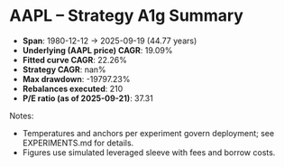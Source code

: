 # AAPL – Strategy A1g Summary

- **Span**: 1980-12-12 → 2025-09-19 (44.77 years)
- **Underlying (AAPL price) CAGR**: 19.09%
- **Fitted curve CAGR**: 22.26%
- **Strategy CAGR**: nan%
- **Max drawdown**: -19797.23%
- **Rebalances executed**: 210
- **P/E ratio (as of 2025-09-21)**: 37.31

Notes:

- Temperatures and anchors per experiment govern deployment; see EXPERIMENTS.md for details.
- Figures use simulated leveraged sleeve with fees and borrow costs.

